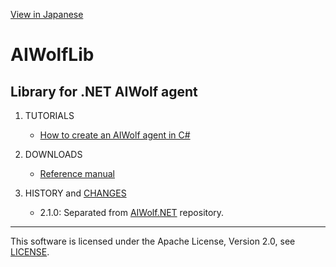[View in Japanese](README-J.md)
# AIWolfLib
## Library for .NET AIWolf agent

1. TUTORIALS

    * [How to create an AIWolf agent in C#](https://www.slideshare.net/takots/how-to-createaiwolfagentinc200)

1. DOWNLOADS

    * [Reference manual](https://github.com/AIWolfSharp/AIWolfLib/raw/e3dc7c1547b6b4b027a383b4c02cd7156c3f0c94/AIWolfLib-2.1.0-ReferenceManual-E.zip)

1. HISTORY and [CHANGES](CHANGES.md)

    * 2.1.0: Separated from [AIWolf.NET](https://github.com/AIWolfSharp/AIWolf_NET/) repository.

---
This software is licensed under the Apache License, Version 2.0, see [LICENSE](LICENSE.md).
